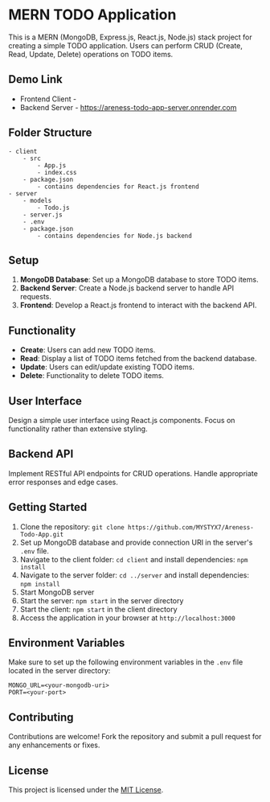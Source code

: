# MERN TODO Application

This is a MERN (MongoDB, Express.js, React.js, Node.js) stack project for creating a simple TODO application. Users can perform CRUD (Create, Read, Update, Delete) operations on TODO items.

## Demo Link
- Frontend Client - 
- Backend Server - https://areness-todo-app-server.onrender.com

## Folder Structure

```
- client
    - src
        - App.js
        - index.css
    - package.json
        - contains dependencies for React.js frontend
- server
    - models
        - Todo.js
    - server.js
    - .env
    - package.json
        - contains dependencies for Node.js backend
```

## Setup

1. **MongoDB Database**: Set up a MongoDB database to store TODO items.
2. **Backend Server**: Create a Node.js backend server to handle API requests.
3. **Frontend**: Develop a React.js frontend to interact with the backend API.

## Functionality

- **Create**: Users can add new TODO items.
- **Read**: Display a list of TODO items fetched from the backend database.
- **Update**: Users can edit/update existing TODO items.
- **Delete**: Functionality to delete TODO items.

## User Interface

Design a simple user interface using React.js components. Focus on functionality rather than extensive styling.

## Backend API

Implement RESTful API endpoints for CRUD operations. Handle appropriate error responses and edge cases.

## Getting Started

1. Clone the repository: `git clone https://github.com/MYSTYX7/Areness-Todo-App.git`
2. Set up MongoDB database and provide connection URI in the server's `.env` file.
3. Navigate to the client folder: `cd client` and install dependencies: `npm install`
4. Navigate to the server folder: `cd ../server` and install dependencies: `npm install`
5. Start MongoDB server
6. Start the server: `npm start` in the server directory
7. Start the client: `npm start` in the client directory
8. Access the application in your browser at `http://localhost:3000`

## Environment Variables

Make sure to set up the following environment variables in the `.env` file located in the server directory:

```
MONGO_URL=<your-mongodb-uri>
PORT=<your-port>
```

## Contributing

Contributions are welcome! Fork the repository and submit a pull request for any enhancements or fixes.

## License

This project is licensed under the [MIT License](LICENSE).
